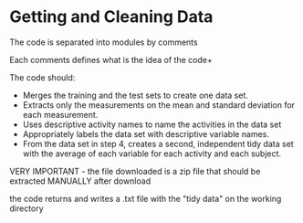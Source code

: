 # Getting and Cleaning Data

The code is separated into modules by comments

Each comments defines what is the idea of the code+

The code should:
- Merges the training and the test sets to create one data set.
- Extracts only the measurements on the mean and standard deviation for each measurement. 
- Uses descriptive activity names to name the activities in the data set
- Appropriately labels the data set with descriptive variable names. 
- From the data set in step 4, creates a second, independent tidy data set with the average of each variable for each activity and each subject.

VERY IMPORTANT - the file downloaded is a zip file that should be extracted MANUALLY after download

the code returns and writes a .txt file with the "tidy data" on the working directory
